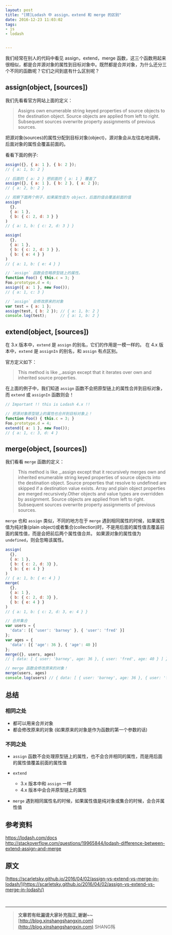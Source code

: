 ```yaml
---
layout: post
title: "[转]Lodash 中 assign，extend 和 merge 的区别"
date: 2016-12-23 11:03:02
tags:
- js
- lodash


---
```


我们经常在别人的代码中看见 assign，extend，merge 函数，这三个函数用起来很相似，都是合并源对象的属性到目标对象中。既然都是合并对象，为什么还分三个不同的函数呢？它们之间到底有什么区别呢？
<!-- more -->




## assign(object, [sources])

我们先看看官方网站上面的定义：

> Assigns own enumerable string keyed properties of source objects to the destination object. Source objects are applied from left to right. Subsequent sources overwrite property assignments of previous sources.

把源对象(sources)的属性分配到目标对象(object)，源对象会从左往右地调用，后面对象的属性会覆盖前面的。

看看下面的例子:

```js
assign({}, { a: 1 }, { b: 2 });
// { a: 1, b: 2 }

// 后面的 { a: 2 } 把前面的 { a: 1 } 覆盖了
assign({}, { a: 1 }, { b: 2 }, { a: 2 });
// { a: 2, b: 2 }

// 观察下面两个例子，如果属性值为 object，后面的值会覆盖前面的值
assign(
  {},
  { a: 1 },
  { b: { c: 2, d: 3 } }
)
// { a: 1, b: { c: 2, d: 3 } }

assign(
  {},
  { a: 1 },
  { b: { c: 2, d: 3 } },
  { b: { e: 4 } }
)
// { a: 1, b: { e: 4 } }

// `assign` 函数会忽略原型链上的属性。
function Foo() { this.c = 3; }
Foo.prototype.d = 4;
assign({ a: 1 }, new Foo());
// { a: 1, c: 3 }

// `assign` 会修改原来的对象
var test = { a: 1 };
assign(test, { b: 2 }); // { a: 1, b: 2 }
console.log(test);      // { a: 1, b: 2 }
```

## extend(object, [sources])

在 3.x 版本中，`extend` 是 `assign` 的别名，它们的作用是一模一样的。
在 4.x 版本中，`extend` 是 `assignIn` 的别名，和 `assign` 有点区别。

官方定义如下：

> This method is like _.assign except that it iterates over own and inherited source properties.

在上面的例子中，我们知道 `assign` 函数不会把原型链上的属性合并到目标对象，而 `extend` 或 `assignIn` 函数则会！

```js
// Important !! this is Lodash 4.x !!

// 把源对象原型链上的属性也合并到目标对象上！
function Foo() { this.c = 3; }
Foo.prototype.d = 4;
extend({ a: 1 }, new Foo());
// { a: 1, c: 3, d: 4 }
```

## merge(object, [sources])

我们看看 `merge` 函数的定义：

> This method is like _.assign except that it recursively merges own and inherited enumerable string keyed properties of source objects into the destination object. Source properties that resolve to undefined are skipped if a destination value exists. Array and plain object properties are merged recursively.Other objects and value types are overridden by assignment. Source objects are applied from left to right. Subsequent sources overwrite property assignments of previous sources.

`merge` 也和 `assign` 类似，不同的地方在于 `merge` 遇到相同属性的时候，如果属性值为纯对象(plain object)或者集合(collection)时，不是用后面的属性值去覆盖前面的属性值，而是会把前后两个属性值合并。
如果源对象的属性值为 `undefined`，则会忽略该属性。

```js
assign(
  {},
  { a: 1 },
  { b: { c: 2, d: 3} },
  { b: { e: 4 } }
)
// { a: 1, b: { e: 4 } }
merge(
  {},
  { a: 1 },
  { b: { c: 2, d: 3} },
  { b: { e: 4 } }
)
// { a: 1, b: { c: 2, d: 3, e: 4 } }

// 合并集合
var users = {
  'data': [{ 'user': 'barney' }, { 'user': 'fred' }]
};
var ages = {
  'data': [{ 'age': 36 }, { 'age': 40 }]
};
merge({}, users, ages)
// { data: [ { user: 'barney', age: 36 }, { user: 'fred', age: 40 } ] }

// merge 函数会修改原来的对象！
merge(users, ages)
console.log(users) // { data: [ { user: 'barney', age: 36 }, { user: 'fred', age: 40 } ]
```

## 总结

### 相同之处

- 都可以用来合并对象
- 都会修改原来的对象 (如果原来的对象是作为函数的第一个参数的话)

### 不同之处

- `assign` 函数不会处理原型链上的属性，也不会合并相同的属性，而是用后面的属性值覆盖前面的属性值

- `extend`
  - 3.x 版本中和 `assign` 一样
  - 4.x 版本中会合并原型链上的属性

- `merge` 遇到相同属性名的时候，如果属性值是纯对象或集合的时候，会合并属性值

## 参考资料
https://lodash.com/docs
http://stackoverflow.com/questions/19965844/lodash-difference-between-extend-assign-and-merge


## 原文  
  [https://scarletsky.github.io/2016/04/02/assign-vs-extend-vs-merge-in-lodash/](https://scarletsky.github.io/2016/04/02/assign-vs-extend-vs-merge-in-lodash/)  
  
<br>

-----------------------

> **文章若有纰漏请大家补充指正,谢谢~~**
> [http://blog.xinshangshangxin.com](http://blog.xinshangshangxin.com) SHANG殇

